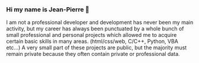 ### Hi my name is Jean-Pierre 👋
I am not a professional developer and development has never been my main activity,
but my career has always been punctuated by a whole bunch of small professional and personal projects
which allowed me to acquire certain basic skills in many areas. (html/css/web, C/C++, Python, VBA etc…)
A very small part of these projects are public, but the majority must remain private because they often contain private or professional data.

<!--
**Peedjy/Peedjy** is a ✨ _special_ ✨ repository because its `README.md` (this file) appears on your GitHub profile.

Here are some ideas to get you started:

- 🔭 I’m currently working on ...
- 🌱 I’m currently learning ...
- 👯 I’m looking to collaborate on ...
- 🤔 I’m looking for help with ...
- 💬 Ask me about ...
- 📫 How to reach me: ...
- 😄 Pronouns: ...
- ⚡ Fun fact: ...
-->
